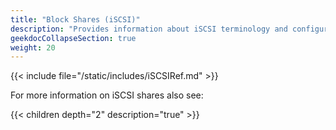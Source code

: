 ```yaml
---
title: "Block Shares (iSCSI)"
description: "Provides information about iSCSI terminology and configuration for TrueNAS CORE."
geekdocCollapseSection: true
weight: 20
---
```


{{< include file="/static/includes/iSCSIRef.md" >}}

For more information on iSCSI shares also see:

{{< children depth="2" description="true" >}}

